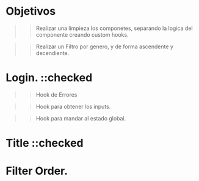 # Objetivos 

>> Realizar una limpieza los componetes, separando la logica del componente creando custom hooks.

>> Realizar un Filtro por genero, y de forma ascendente y decendiente.


# Login. ::checked


>> Hook de Errores

>> Hook para obtener los inputs.

>>Hook para mandar al estado global.


# Title ::checked


# Filter Order.